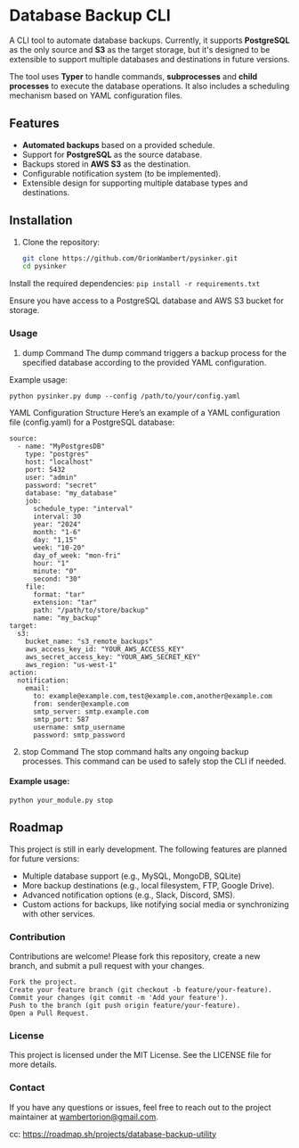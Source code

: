 # Database Backup CLI

A CLI tool to automate database backups. Currently, it supports **PostgreSQL** as the only source and **S3** as the target storage, but it's designed to be extensible to support multiple databases and destinations in future versions.

The tool uses **Typer** to handle commands, **subprocesses** and **child processes** to execute the database operations. It also includes a scheduling mechanism based on YAML configuration files.

## Features

- **Automated backups** based on a provided schedule.
- Support for **PostgreSQL** as the source database.
- Backups stored in **AWS S3** as the destination.
- Configurable notification system (to be implemented).
- Extensible design for supporting multiple database types and destinations.

## Installation

1. Clone the repository:

   ```bash
   git clone https://github.com/OrionWambert/pysinker.git
   cd pysinker
Install the required dependencies:
```pip install -r requirements.txt ```

Ensure you have access to a PostgreSQL database and AWS S3 bucket for storage.

### Usage

1. dump Command
The dump command triggers a backup process for the specified database according to the provided YAML configuration.

Example usage:

```python pysinker.py dump --config /path/to/your/config.yaml```

YAML Configuration Structure
Here’s an example of a YAML configuration file (config.yaml) for a PostgreSQL database:
```
source:
  - name: "MyPostgresDB"
    type: "postgres"
    host: "localhost"
    port: 5432
    user: "admin"
    password: "secret"
    database: "my_database"
    job:
      schedule_type: "interval"
      interval: 30
      year: "2024"
      month: "1-6"
      day: "1,15"
      week: "10-20"
      day_of_week: "mon-fri"
      hour: "1"
      minute: "0"
      second: "30"
    file:
      format: "tar"
      extension: "tar"
      path: "/path/to/store/backup"
      name: "my_backup"
target:
  s3:
    bucket_name: "s3_remote_backups"
    aws_access_key_id: "YOUR_AWS_ACCESS_KEY"
    aws_secret_access_key: "YOUR_AWS_SECRET_KEY"
    aws_region: "us-west-1"
action:
  notification:
    email:
      to: example@example.com,test@example.com,another@example.com
      from: sender@example.com
      smtp_server: smtp.example.com
      smtp_port: 587
      username: smtp_username
      password: smtp_password
```
2. stop Command
The stop command halts any ongoing backup processes. This command can be used to safely stop the CLI if needed.

#### Example usage:

```python your_module.py stop```

## Roadmap
This project is still in early development. The following features are planned for future versions:

- Multiple database support (e.g., MySQL, MongoDB, SQLite)
- More backup destinations (e.g., local filesystem, FTP, Google Drive).
- Advanced notification options (e.g., Slack, Discord, SMS).
- Custom actions for backups, like notifying social media or synchronizing with other services.

### Contribution

Contributions are welcome! Please fork this repository, create a new branch, and submit a pull request with your changes.

```
Fork the project.
Create your feature branch (git checkout -b feature/your-feature).
Commit your changes (git commit -m 'Add your feature').
Push to the branch (git push origin feature/your-feature).
Open a Pull Request.

```
### License

This project is licensed under the MIT License. See the LICENSE file for more details.

### Contact
If you have any questions or issues, feel free to reach out to the project maintainer at wambertorion@gmail.com.

cc: https://roadmap.sh/projects/database-backup-utility
